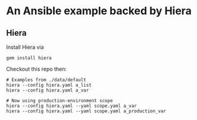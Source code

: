 An Ansible example backed by Hiera
=============

Hiera
-----

Install Hiera via

    gem install hiera


Checkout this repo then:

    # Examples from ./data/default
    hiera --config hiera.yaml a_list
    hiera --config hiera.yaml a_var

    # Now using production-environment scope
    hiera --config hiera.yaml --yaml scope.yaml a_var
    hiera --config hiera.yaml --yaml scope.yaml a_production_var

